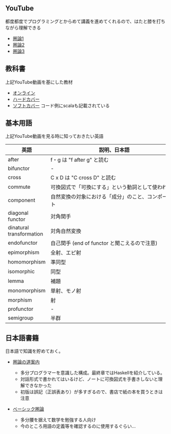 <!--
title: プログラマのための圏論
tags:  圏論,関数型プログラミング
id:    c2f9caff20031095751f
-->
## YouTube

都度都度でプログラミングとからめて講義を進めてくれるので、はたと膝を打ちながら理解できる

- [圏論1](https://www.youtube.com/watch?v=I8LbkfSSR58&list=PLbgaMIhjbmEnaH_LTkxLI7FMa2HsnawM_)
- [圏論2](https://www.youtube.com/watch?v=3XTQSx1A3x8&list=PLbgaMIhjbmElia1eCEZNvsVscFef9m0dm)
- [圏論3](https://www.youtube.com/watch?v=F5uEpKwHqdk&list=PLbgaMIhjbmEn64WVX4B08B4h2rOtueWIL)

## 教科書

上記YouTube動画を基にした教材

- [オンライン](https://bartoszmilewski.com/2014/10/28/category-theory-for-programmers-the-preface/)
- [ハードカバー](https://www.blurb.com/b/9621951-category-theory-for-programmers-new-edition-hardco)
- [ソフトカバー](https://www.blurb.com/b/9603882-category-theory-for-programmers-scala-edition-pape) コード例にscalaも記載されている

## 基本用語

上記YouTube動画を見る時に知っておきたい英語

| 英語                     | 説明、日本語                                                   |
|--------------------------|----------------------------------------------------------------|
| after                    | f・g は "f after g" と読む                                     |
| bifunctor                | -                                                              |
| cross                    | C x D は "C cross D" と読む                                    |
| commute                  | 可換図式で「可換にする」という動詞として使われる               |
| component                | 自然変換の対象における「成分」のこと、コンポーネント           |
| diagonal functor         | 対角関手                                                       |
| dinatural transformation | 対角自然変換                                                   |
| endofunctor              | 自己関手 (end of functor と聞こえるので注意)                   |
| epimorphism              | 全射、エピ射                                                   |
| homomorphism             | 準同型                                                         |
| isomorphic               | 同型                                                           |
| lemma                    | 補題                                                           |
| monomorphism             | 単射、モノ射　　　　　　　　　　　　　　　　　　　　　　　　   |
| morphism                 | 射                                                             |
| profunctor               | -                                                              |
| semigroup                | 半群                                                           |

## 日本語書籍

日本語で知識を貯めておく。

- [圏論の道案内](https://gihyo.jp/book/2019/978-4-297-10723-9)
  - 多分プログラマーを意識した構成。最終章ではHaskellを紹介している。
  - 対話形式で書かれてはいるけど、ノートに可換図式を手書きしないと理解できなかった
  - 初版は誤記（正誤表あり）が多すぎるので、書店で紙の本を買うときは注意

- [ベーシック圏論](https://www.maruzen-publishing.co.jp/smp/item/b295027.html)
  - 多分腰を据えて数学を勉強する人向け
  - 今のところ用語の定義等を確認するのに使用するぐらい...
